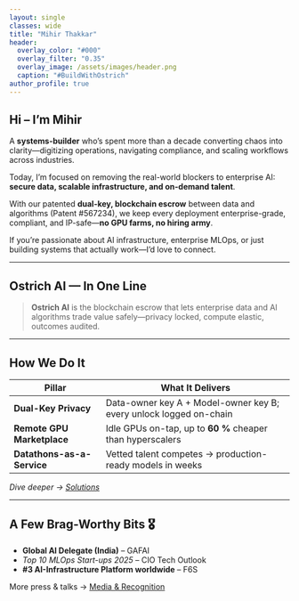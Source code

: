 ```yaml
---
layout: single
classes: wide
title: "Mihir Thakkar"
header:
  overlay_color: "#000"
  overlay_filter: "0.35"
  overlay_image: /assets/images/header.png
  caption: "#BuildWithOstrich"
author_profile: true
---
```


## Hi – I’m Mihir

A **systems-builder** who’s spent more than a decade converting chaos into clarity—digitizing operations, navigating compliance, and scaling workflows across industries.

Today, I’m focused on removing the real-world blockers to enterprise AI: **secure data, scalable infrastructure, and on-demand talent**.

With our patented **dual-key, blockchain escrow** between data and algorithms (Patent #567234), we keep every deployment enterprise-grade, compliant, and IP-safe—**no GPU farms, no hiring army**.

If you’re passionate about AI infrastructure, enterprise MLOps, or just building systems that actually work—I’d love to connect.

---

## Ostrich AI — In One Line

> **Ostrich AI** is the blockchain escrow that lets enterprise data and AI algorithms trade value safely—privacy locked, compute elastic, outcomes audited.

---

## How We Do It

| Pillar | What It Delivers |
| --- | --- |
| **Dual-Key Privacy** | Data-owner key A + Model-owner key B; every unlock logged on-chain |
| **Remote GPU Marketplace** | Idle GPUs on-tap, up to **60 %** cheaper than hyperscalers |
| **Datathons-as-a-Service** | Vetted talent competes → production-ready models in weeks |

_Dive deeper → [Solutions](/solutions/)_

---

## A Few Brag-Worthy Bits 🎖️

- **Global AI Delegate (India)** – GAFAI  
- *Top 10 MLOps Start-ups 2025* – CIO Tech Outlook  
- **#3 AI-Infrastructure Platform worldwide** – F6S  

More press & talks → [Media & Recognition](/media/)
